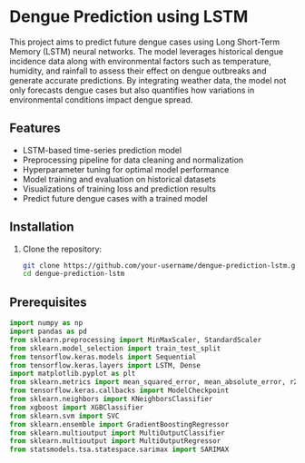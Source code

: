 # Dengue Prediction using LSTM

This project aims to predict future dengue cases using Long Short-Term Memory (LSTM) neural networks. The model leverages historical dengue incidence data along with environmental factors such as temperature, humidity, and rainfall to assess their effect on dengue outbreaks and generate accurate predictions. By integrating weather data, the model not only forecasts dengue cases but also quantifies how variations in environmental conditions impact dengue spread.


## Features
- LSTM-based time-series prediction model
- Preprocessing pipeline for data cleaning and normalization
- Hyperparameter tuning for optimal model performance
- Model training and evaluation on historical datasets
- Visualizations of training loss and prediction results
- Predict future dengue cases with a trained model



## Installation
1. Clone the repository:
   ```bash
   git clone https://github.com/your-username/dengue-prediction-lstm.git
   cd dengue-prediction-lstm

 ## Prerequisites

```python
import numpy as np
import pandas as pd
from sklearn.preprocessing import MinMaxScaler, StandardScaler
from sklearn.model_selection import train_test_split
from tensorflow.keras.models import Sequential
from tensorflow.keras.layers import LSTM, Dense
import matplotlib.pyplot as plt
from sklearn.metrics import mean_squared_error, mean_absolute_error, r2_score, accuracy_score
from tensorflow.keras.callbacks import ModelCheckpoint
from sklearn.neighbors import KNeighborsClassifier
from xgboost import XGBClassifier
from sklearn.svm import SVC
from sklearn.ensemble import GradientBoostingRegressor
from sklearn.multioutput import MultiOutputClassifier
from sklearn.multioutput import MultiOutputRegressor
from statsmodels.tsa.statespace.sarimax import SARIMAX

